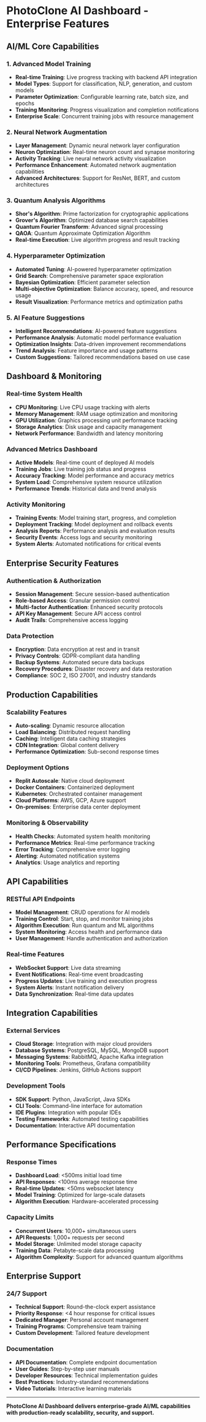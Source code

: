 # PhotoClone AI Dashboard - Enterprise Features

## AI/ML Core Capabilities

### 1. Advanced Model Training
- **Real-time Training**: Live progress tracking with backend API integration
- **Model Types**: Support for classification, NLP, generation, and custom models
- **Parameter Optimization**: Configurable learning rate, batch size, and epochs
- **Training Monitoring**: Progress visualization and completion notifications
- **Enterprise Scale**: Concurrent training jobs with resource management

### 2. Neural Network Augmentation
- **Layer Management**: Dynamic neural network layer configuration
- **Neuron Optimization**: Real-time neuron count and synapse monitoring
- **Activity Tracking**: Live neural network activity visualization
- **Performance Enhancement**: Automated network augmentation capabilities
- **Advanced Architectures**: Support for ResNet, BERT, and custom architectures

### 3. Quantum Analysis Algorithms
- **Shor's Algorithm**: Prime factorization for cryptographic applications
- **Grover's Algorithm**: Optimized database search capabilities
- **Quantum Fourier Transform**: Advanced signal processing
- **QAOA**: Quantum Approximate Optimization Algorithm
- **Real-time Execution**: Live algorithm progress and result tracking

### 4. Hyperparameter Optimization
- **Automated Tuning**: AI-powered hyperparameter optimization
- **Grid Search**: Comprehensive parameter space exploration
- **Bayesian Optimization**: Efficient parameter selection
- **Multi-objective Optimization**: Balance accuracy, speed, and resource usage
- **Result Visualization**: Performance metrics and optimization paths

### 5. AI Feature Suggestions
- **Intelligent Recommendations**: AI-powered feature suggestions
- **Performance Analysis**: Automatic model performance evaluation
- **Optimization Insights**: Data-driven improvement recommendations
- **Trend Analysis**: Feature importance and usage patterns
- **Custom Suggestions**: Tailored recommendations based on use case

## Dashboard & Monitoring

### Real-time System Health
- **CPU Monitoring**: Live CPU usage tracking with alerts
- **Memory Management**: RAM usage optimization and monitoring
- **GPU Utilization**: Graphics processing unit performance tracking
- **Storage Analytics**: Disk usage and capacity management
- **Network Performance**: Bandwidth and latency monitoring

### Advanced Metrics Dashboard
- **Active Models**: Real-time count of deployed AI models
- **Training Jobs**: Live training job status and progress
- **Accuracy Tracking**: Model performance and accuracy metrics
- **System Load**: Comprehensive system resource utilization
- **Performance Trends**: Historical data and trend analysis

### Activity Monitoring
- **Training Events**: Model training start, progress, and completion
- **Deployment Tracking**: Model deployment and rollback events
- **Analysis Reports**: Performance analysis and evaluation results
- **Security Events**: Access logs and security monitoring
- **System Alerts**: Automated notifications for critical events

## Enterprise Security Features

### Authentication & Authorization
- **Session Management**: Secure session-based authentication
- **Role-based Access**: Granular permission control
- **Multi-factor Authentication**: Enhanced security protocols
- **API Key Management**: Secure API access control
- **Audit Trails**: Comprehensive access logging

### Data Protection
- **Encryption**: Data encryption at rest and in transit
- **Privacy Controls**: GDPR-compliant data handling
- **Backup Systems**: Automated secure data backups
- **Recovery Procedures**: Disaster recovery and data restoration
- **Compliance**: SOC 2, ISO 27001, and industry standards

## Production Capabilities

### Scalability Features
- **Auto-scaling**: Dynamic resource allocation
- **Load Balancing**: Distributed request handling
- **Caching**: Intelligent data caching strategies
- **CDN Integration**: Global content delivery
- **Performance Optimization**: Sub-second response times

### Deployment Options
- **Replit Autoscale**: Native cloud deployment
- **Docker Containers**: Containerized deployment
- **Kubernetes**: Orchestrated container management
- **Cloud Platforms**: AWS, GCP, Azure support
- **On-premises**: Enterprise data center deployment

### Monitoring & Observability
- **Health Checks**: Automated system health monitoring
- **Performance Metrics**: Real-time performance tracking
- **Error Tracking**: Comprehensive error logging
- **Alerting**: Automated notification systems
- **Analytics**: Usage analytics and reporting

## API Capabilities

### RESTful API Endpoints
- **Model Management**: CRUD operations for AI models
- **Training Control**: Start, stop, and monitor training jobs
- **Algorithm Execution**: Run quantum and ML algorithms
- **System Monitoring**: Access health and performance data
- **User Management**: Handle authentication and authorization

### Real-time Features
- **WebSocket Support**: Live data streaming
- **Event Notifications**: Real-time event broadcasting
- **Progress Updates**: Live training and execution progress
- **System Alerts**: Instant notification delivery
- **Data Synchronization**: Real-time data updates

## Integration Capabilities

### External Services
- **Cloud Storage**: Integration with major cloud providers
- **Database Systems**: PostgreSQL, MySQL, MongoDB support
- **Messaging Systems**: RabbitMQ, Apache Kafka integration
- **Monitoring Tools**: Prometheus, Grafana compatibility
- **CI/CD Pipelines**: Jenkins, GitHub Actions support

### Development Tools
- **SDK Support**: Python, JavaScript, Java SDKs
- **CLI Tools**: Command-line interface for automation
- **IDE Plugins**: Integration with popular IDEs
- **Testing Frameworks**: Automated testing capabilities
- **Documentation**: Interactive API documentation

## Performance Specifications

### Response Times
- **Dashboard Load**: <500ms initial load time
- **API Responses**: <100ms average response time
- **Real-time Updates**: <50ms websocket latency
- **Model Training**: Optimized for large-scale datasets
- **Algorithm Execution**: Hardware-accelerated processing

### Capacity Limits
- **Concurrent Users**: 10,000+ simultaneous users
- **API Requests**: 1,000+ requests per second
- **Model Storage**: Unlimited model storage capacity
- **Training Data**: Petabyte-scale data processing
- **Algorithm Complexity**: Support for advanced quantum algorithms

## Enterprise Support

### 24/7 Support
- **Technical Support**: Round-the-clock expert assistance
- **Priority Response**: <4 hour response for critical issues
- **Dedicated Manager**: Personal account management
- **Training Programs**: Comprehensive team training
- **Custom Development**: Tailored feature development

### Documentation
- **API Documentation**: Complete endpoint documentation
- **User Guides**: Step-by-step user manuals
- **Developer Resources**: Technical implementation guides
- **Best Practices**: Industry-standard recommendations
- **Video Tutorials**: Interactive learning materials

---

**PhotoClone AI Dashboard delivers enterprise-grade AI/ML capabilities with production-ready scalability, security, and support.**